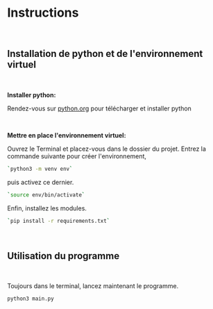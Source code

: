 # Instructions

<br />

## Installation de python et de l'environnement virtuel

<br />

**Installer python:**

Rendez-vous sur [python.org](https://www.python.org/downloads/) pour télécharger et installer python

<br />

**Mettre en place l'environnement virtuel:**

Ouvrez le Terminal et placez-vous dans le dossier du projet.
Entrez la commande suivante pour créer l'environnement,

```bash
`python3 -m venv env`
```

puis activez ce dernier. 

```bash
`source env/bin/activate`
```

Enfin, installez les modules.

```bash
`pip install -r requirements.txt`
```

<br />

## Utilisation du programme

<br />

Toujours dans le terminal, lancez maintenant le programme.

```bash
python3 main.py
```
